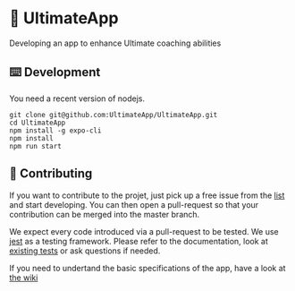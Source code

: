 # 🥏 UltimateApp

Developing an app to enhance Ultimate coaching abilities

## ⌨️ Development

You need a recent version of nodejs.

```
git clone git@github.com:UltimateApp/UltimateApp.git
cd UltimateApp
npm install -g expo-cli
npm install
npm run start
```

## 👏 Contributing

If you want to contribute to the projet, just pick up a free issue from the [list](https://github.com/UltimateApp/UltimateApp/issues) and start developing. You can then open a pull-request so that your contribution can be merged into the master branch.

We expect every code introduced via a pull-request to be tested.
We use [jest](https://jestjs.io/docs/en/tutorial-react-native) as a testing framework. Please refer to the documentation, look at [existing tests](https://github.com/UltimateApp/UltimateApp/blob/master/src/Components/DrillListPage.test.js) or ask questions if needed.

If you need to undertand the basic specifications of the app, have a look at [the wiki](https://github.com/UltimateApp/UltimateApp/wiki)
